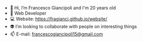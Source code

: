 - 👋 Hi, I’m Francesco Giancipoli and I'm 20 years old
- 👀 Web Developer
- 💻 Website: https://fragianci.github.io/website/
- 👽 I’m looking to collaborate with people on interesting things
- 📫 E-mail: francescogiancipoli15@gmail.com

<!---
fragianci/fragianci is a ✨ special ✨ repository because its `README.md` (this file) appears on your GitHub profile.
You can click the Preview link to take a look at your changes.
--->
